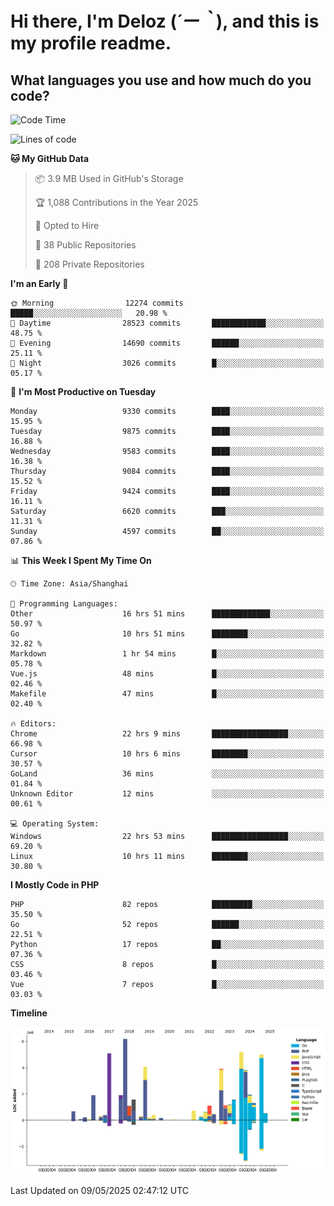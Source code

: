 # **Hi there, I'm Deloz (*´ー｀*), and this is my profile readme.**

## **What languages you use and how much do you code?**

<!--START_SECTION:waka-->
![Code Time](http://img.shields.io/badge/Code%20Time-6%2C308%20hrs%2017%20mins-blue)

![Lines of code](https://img.shields.io/badge/From%20Hello%20World%20I%27ve%20Written-53.1%20million%20lines%20of%20code-blue)

**🐱 My GitHub Data** 

> 📦 3.9 MB Used in GitHub's Storage 
 > 
> 🏆 1,088 Contributions in the Year 2025
 > 
> 💼 Opted to Hire
 > 
> 📜 38 Public Repositories 
 > 
> 🔑 208 Private Repositories 
 > 
**I'm an Early 🐤** 

```text
🌞 Morning                12274 commits       █████░░░░░░░░░░░░░░░░░░░░   20.98 % 
🌆 Daytime                28523 commits       ████████████░░░░░░░░░░░░░   48.75 % 
🌃 Evening                14690 commits       ██████░░░░░░░░░░░░░░░░░░░   25.11 % 
🌙 Night                  3026 commits        █░░░░░░░░░░░░░░░░░░░░░░░░   05.17 % 
```
📅 **I'm Most Productive on Tuesday** 

```text
Monday                   9330 commits        ████░░░░░░░░░░░░░░░░░░░░░   15.95 % 
Tuesday                  9875 commits        ████░░░░░░░░░░░░░░░░░░░░░   16.88 % 
Wednesday                9583 commits        ████░░░░░░░░░░░░░░░░░░░░░   16.38 % 
Thursday                 9084 commits        ████░░░░░░░░░░░░░░░░░░░░░   15.52 % 
Friday                   9424 commits        ████░░░░░░░░░░░░░░░░░░░░░   16.11 % 
Saturday                 6620 commits        ███░░░░░░░░░░░░░░░░░░░░░░   11.31 % 
Sunday                   4597 commits        ██░░░░░░░░░░░░░░░░░░░░░░░   07.86 % 
```


📊 **This Week I Spent My Time On** 

```text
🕑︎ Time Zone: Asia/Shanghai

💬 Programming Languages: 
Other                    16 hrs 51 mins      █████████████░░░░░░░░░░░░   50.97 % 
Go                       10 hrs 51 mins      ████████░░░░░░░░░░░░░░░░░   32.82 % 
Markdown                 1 hr 54 mins        █░░░░░░░░░░░░░░░░░░░░░░░░   05.78 % 
Vue.js                   48 mins             █░░░░░░░░░░░░░░░░░░░░░░░░   02.46 % 
Makefile                 47 mins             █░░░░░░░░░░░░░░░░░░░░░░░░   02.40 % 

🔥 Editors: 
Chrome                   22 hrs 9 mins       █████████████████░░░░░░░░   66.98 % 
Cursor                   10 hrs 6 mins       ████████░░░░░░░░░░░░░░░░░   30.57 % 
GoLand                   36 mins             ░░░░░░░░░░░░░░░░░░░░░░░░░   01.84 % 
Unknown Editor           12 mins             ░░░░░░░░░░░░░░░░░░░░░░░░░   00.61 % 

💻 Operating System: 
Windows                  22 hrs 53 mins      █████████████████░░░░░░░░   69.20 % 
Linux                    10 hrs 11 mins      ████████░░░░░░░░░░░░░░░░░   30.80 % 
```

**I Mostly Code in PHP** 

```text
PHP                      82 repos            █████████░░░░░░░░░░░░░░░░   35.50 % 
Go                       52 repos            ██████░░░░░░░░░░░░░░░░░░░   22.51 % 
Python                   17 repos            ██░░░░░░░░░░░░░░░░░░░░░░░   07.36 % 
CSS                      8 repos             █░░░░░░░░░░░░░░░░░░░░░░░░   03.46 % 
Vue                      7 repos             █░░░░░░░░░░░░░░░░░░░░░░░░   03.03 % 
```



**Timeline**

![Lines of Code chart](https://raw.githubusercontent.com/deloz/deloz/main/assets/bar_graph.png)


 Last Updated on 09/05/2025 02:47:12 UTC
<!--END_SECTION:waka-->
